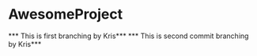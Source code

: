 # AwesomeProject

*** This is first branching by Kris***
*** This is second commit branching by Kris***
